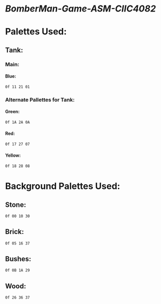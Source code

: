 *BomberMan-Game-ASM-CIIC4082*
==========

# Palettes Used:
## Tank:
### Main:
#### Blue:
```asm
0f 11 21 01
```
### Alternate Pallettes for Tank:
#### Green:
```asm
0f 1A 2A 0A
```
#### Red:
```asm
0f 17 27 07
```
#### Yellow:
```asm
0f 18 28 08
```

# Background Palettes Used:
## Stone:
```asm
0f 00 10 30
```

## Brick:
```asm
0f 05 16 37
```

## Bushes:
```asm
0f 0B 1A 29
```

## Wood:
```asm
0f 26 36 37
```
